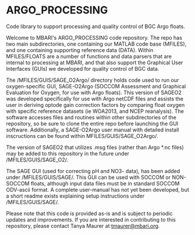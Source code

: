 # ARGO_PROCESSING
Code library to support processing and quality control of BGC Argo floats.

Welcome to MBARI's ARGO_PROCESSING code repository.  The repo has two main subdirectories, one containing our MATLAB code base (MFILES), and one containing supporting reference data (DATA).  Within MFILES/FLOATS are a number of functions and data parsers that are internal to processing at MBARI, and that also support the Graphical User Interfaces (GUIs) we developed for quality control of BGC data. 

The /MFILES/GUIS/SAGE_O2Argo/ directory holds code used to run our oxygen-specific GUI, SAGE-O2Argo (SOCCOM Assessment and Graphical Evaluation for Oxygen, for use with Argo floats).  This version of SAGEO2 was developed specifically for use with Argo netCDF files and assists the user in deriving optode gain correction factors by comparing float oxygen with specific reference datasets (ie WOA2013, and NCEP reanalysis).  The software accesses files and routines within other subdirectories of the repository, so be sure to clone the entire repo before launching the GUI software.  Additionally, a SAGE-O2Argo user manual with detailed install inscructions can be found within MFILES/GUIS/SAGE_O2Argo/.
 
The version of SAGEO2 that utilizes .msg files (rather than Argo *.nc files) may be added to this repository in the future under /MFILES/GUIS/SAGE_O2/.  

The SAGE GUI (used for correcting pH and NO3- data), has been added under /MFILES/GUIS/SAGE/.  This GUI can be used with SOCCOM or NON-SOCCOM floats, although input data files must be in standard SOCCOM ODV-ascii format.  A complete user-manual has not yet been developed, but a short readme exists explaining setup instructions under /MFILES/GUIS/SAGE/.

Please note that this code is provided as-is and is subject to periodic updates and improvements.  If you are interested in contributing to this repository, please contact Tanya Maurer at tmaurer@mbari.org.


